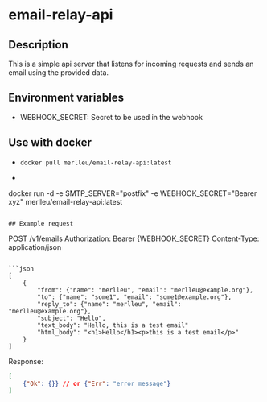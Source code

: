 # email-relay-api

## Description
This is a simple api server that listens for incoming requests and sends an email using the provided data.

## Environment variables
- WEBHOOK_SECRET: Secret to be used in the webhook

## Use with docker
- `docker pull merlleu/email-relay-api:latest`
- ```bash
docker run 
    -d
    -e SMTP_SERVER="postfix" 
    -e WEBHOOK_SECRET="Bearer xyz" 
    merlleu/email-relay-api:latest
```

## Example request
```
POST /v1/emails
Authorization: Bearer {WEBHOOK_SECRET}
Content-Type: application/json
```

```json
[
    {
        "from": {"name": "merlleu", "email": "merlleu@example.org"},
        "to": {"name": "some1", "email": "some1@example.org"},
        "reply_to": {"name": "merlleu", "email": "merlleu@example.org"},
        "subject": "Hello",
        "text_body": "Hello, this is a test email"
        "html_body": "<h1>Hello</h1><p>this is a test email</p>"
    }
]
```

Response:
```json
[
    {"Ok": {}} // or {"Err": "error message"}
]
```